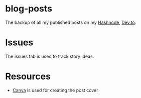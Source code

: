 # blog-posts
The backup of all my published posts on my [Hashnode](https://blog.seancoughlin.me), [Dev.to](https://dev.to/scc33).

# Issues
The issues tab is used to track story ideas.

# Resources

- [Canva](https://www.canva.com) is used for creating the post cover